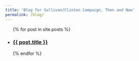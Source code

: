 ```yaml
---
title: 'Blog for Sullivan/Clinton Campaign, Then and Now'
permalink: /blog/
---
```


<ul>
  {% for post in site.posts %}
    <li>
      <h3><a href="{{ post.url }}">{{ post.title }}</a></h3>
    </li>
  {% endfor %}
</ul>
